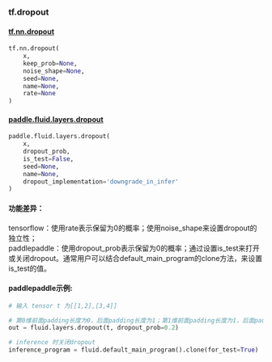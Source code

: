 
### tf.dropout

#### [tf.nn.dropout](https://www.tensorflow.org/api_docs/python/tf/nn/dropout)
``` python
tf.nn.dropout(
    x,
    keep_prob=None,
    noise_shape=None,
    seed=None,
    name=None,
    rate=None
)
```

#### [paddle.fluid.layers.dropout](http://paddlepaddle.org/documentation/docs/zh/1.2/api_cn/layers_cn.html#cn-api-fluid-layers-dropout)
``` python
paddle.fluid.layers.dropout(
    x, 
    dropout_prob, 
    is_test=False, 
    seed=None, 
    name=None, 
    dropout_implementation='downgrade_in_infer'
)
```

#### 功能差异：
tensorflow：使用rate表示保留为0的概率；使用noise_shape来设置dropout的独立性；  
paddlepaddle：使用dropout_prob表示保留为0的概率；通过设置is_test来打开或关闭dropout。通常用户可以结合default_main_program的clone方法，来设置is_test的值。

#### paddlepaddle示例:
```python
# 输入 tensor t 为[[1,2],[3,4]]

# 第0维前面padding长度为0，后面padding长度为1；第1维前面padding长度为1，后面padding长度为2
out = fluid.layers.dropout(t, dropout_prob=0.2)

# inference 时关闭dropout
inference_program = fluid.default_main_program().clone(for_test=True)
```
